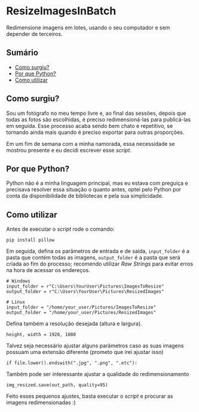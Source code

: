 # ResizeImagesInBatch
Redimensione imagens em lotes, usando o seu computador e sem depender de terceiros.

## Sumário
- [Como surgiu?](#como-surgiu)
- [Por que Python?](#por-que-python)
- [Como utilizar](#como-utilizar)

## Como surgiu?
Sou um fotógrafo no meu tempo livre e, ao final das sessões, depois que todas as fotos são escolhidas, é preciso redimensioná-las para publicá-las em seguida. Esse processo acaba sendo bem chato e repetitivo, se tornando ainda mais quando é preciso exportar para outras proporções.

Em um fim de semana com a minha namorada, essa necessidade se mostrou presente e eu decidi escrever esse _script._

## Por que Python?
Python não é a minha linguagem principal, mas eu estava com preguiça e precisava resolver essa situação o quanto antes, optei pelo Python por conta da disponibilidade de bibliotecas e pela sua simplicidade.

## Como utilizar
Antes de executar o _script_ rode o comando:

```
pip install pillow
```

Em seguida, defina os parâmetros de entrada e de saída, `input_folder` é a pasta que contém todas as imagens, `output_folder` é a pasta que será criada ao fim do processo; recomendo utilizar _Raw Strings_ para evitar erros na hora de acessar os endereços.

```
# Windows
input_folder = r"C:\Users\YourUser\Pictures\ImagesToResize"
output_folder = r"C:\Users\YourUser\Pictures\ResizedImages"

# Linux
input_folder = "/home/your_user/Pictures/ImagesToResize"
output_folder = "/home/your_user/Pictures/ResizedImages"
```

Defina também a resolução desejada (altura e largura).

```
height, width = 1920, 1080
```

Talvez seja necessário ajustar alguns parâmetros caso as suas imagens possuam uma extensão diferente (prometo que irei ajustar isso)

```
if file.lower().endswith(".jpg", ".png", ".etc"):
```

Também pode ser interessante ajustar a qualidade do redimensionamento

```
img_resized.save(out_path, quality=95)
```

Feito esses pequenos ajustes, basta executar o _script_ e procurar as imagens redimensionadas :)
